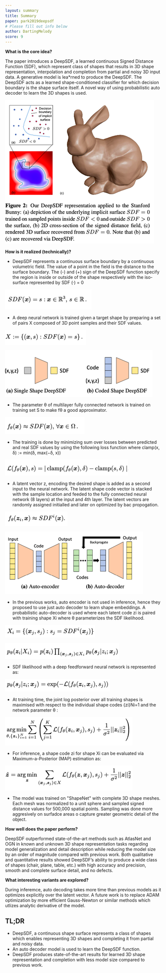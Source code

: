 ```yaml
---
layout: summary
title: Summary
paper: park2019deepsdf
# Please fill out info below
author: DartingMelody
score: 9
---
```


**What is the core idea?**

The paper introduces a DeepSDF, a learned continuous Signed Distance Function (SDF), which represent class of shapes that results in 3D shape representation, interpolation and completion from partial and noisy 3D input data. A generative model is lea*rned to produce the DeepSDF. The DeepSDF acts as a learned shape-conditioned classifier for which decision boundary is the shape surface itself. A novel way of using probabilistic auto decoder to learn the 3D shapes is used.

![DeepSDF representation](./park2019deepsdf_2a.png)

**How is it realized (technically)?**

* DeepSDF represents a continuous surface boundary by a continuous volumetric field. The value of a point in the field is the distance to the surface boundary. The (-) and (+) sign of the DeepSDF function specify the region is inside or outside of the shape respectively with the iso-surface represented by SDF (·) = 0 

![Equation 1](./park2019deepsdf_2eq1.png)

* A deep neural network is trained given a target shape by preparing a set of pairs X composed of 3D point samples and their SDF values. 

![Equation 2](./park2019deepsdf_2eq2.png)

![DeepSDF singleShape](./park2019deepsdf_2b.png)

* The parameter θ of multilayer fully connected network is trained on training set S to make fθ a good approximator. 

![Equation 3](./park2019deepsdf_2eq3.png)

* The training is done by minimizing sum over losses between predicted and real SDF values by using the following loss function where clamp(x, δ) := min(δ, max(−δ, x))

![Equation 4](./park2019deepsdf_2eq4.png)

* A latent vector z, encoding the desired shape is added as a second input to the neural network. The latent shape code vector is stacked with the sample location and feeded to the fully connected neural network (8 layers) at the input and 4th layer. The latent vectors are randomly assigned initialled and later on optimized by bac propogation.

![Equation 5](./park2019deepsdf_2eq5.png)

![Auto decoder](./park2019deepsdf_2c.png)

* In the previous works, auto encoder is not used in inference, hence they proposed to use just auto decoder to learn shape embeddings. A probabilistic auto-decoder is used where each latent code zi is paired with training shape Xi where θ parameterizes the SDF likelihood. 

![Equation 6](./park2019deepsdf_2eq6.png)

![Equation 7](./park2019deepsdf_2eq7.png)

* SDF likelihood with a deep feedforward neural network is represented as:

![Equation 8](./park2019deepsdf_2eq8.png)

* At training time, the joint log posterior over all training shapes is maximised with respect to the individual shape codes {zi}Ni=1 and the network parameter θ :

![Equation 9](./park2019deepsdf_2eq9.png)

* For inference, a shape code zi for shape Xi can be evaluated via Maximum-a-Posterior (MAP) estimation as:

![Equation 10](./park2019deepsdf_2eq10.png)

* The model was trained on "ShapeNet" with complete 3D shape meshes. Each mesh was normalized to a unit sphere and sampled signed distance values for 500,000 spatial points. Sampling was done more aggresively on surfadce areas o capture greater geometric detail of the object.

**How well does the paper perform?**

DeepSDF outperformed state-of-the-art methods such as AtlasNet and OGN in known and unknown 3D shape representation tasks regarding model generalization and detail description while reducing the model size by an order of magnitude compared with previous work. Both qualitative and quantitative results showed DeepSDF’s ability to produce a wide class of shapes (chair, plane, table, etc.) with high accuracy and precision, smooth and complete surface detail, and no defects.

**What interesting variants are explored?**

During inferemce, auto decoding takes more time than previous models as it optimizes explicitly over the latent vector. A future work is to replace ADAM optimization by more efficient Gauss-Newton or similar methods which utlizes analytic derivative of the model.

## TL;DR
* DeepSDF, a continuous shape surface represents a class of shapes which enables representing 3D shapes and completing it from partial and noisy data. 
* An auto decoder model is used to learn the DeepSDF function. 
* DeepSDF produces state-of-the-art results for learned 3D shape representation and completion with less model size compared to previous work. 
